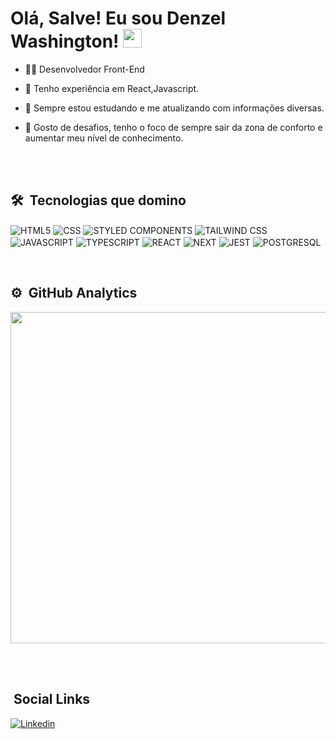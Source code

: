 <h1> Olá, Salve! Eu sou Denzel Washington! <img 
src="https://raw.githubusercontent.com/kaueMarques/kaueMarques/master/hi.gif"width="30px"></h1>

- 🐱‍👤 Desenvolvedor Front-End 

- 🧐 Tenho experiência em React,Javascript.

- 🧠 Sempre estou estudando e me atualizando com informações diversas.

- 🦾 Gosto de desafios, tenho o foco de sempre sair da zona de conforto e aumentar meu nível de conhecimento. 

<br><br>

## 🛠 &nbsp;Tecnologias que domino

<img align="center" alt="HTML5"
src="https://img.shields.io/badge/HTML5-E34F26?style=for-the-badge&logo=html5&logoColor=white">
<img align="center" alt="CSS"
src="https://img.shields.io/badge/CSS-239120?&style=for-the-badge&logo=css3&logoColor=white">
<img align="center" alt="STYLED COMPONENTS"
src="https://img.shields.io/badge/styled--components-DB7093?style=for-the-badge&logo=styled-components&logoColor=white">
<img align="center" alt="TAILWIND CSS"
src="https://img.shields.io/badge/Tailwind_CSS-38B2AC?style=for-the-badge&logo=tailwind-css&logoColor=white">
<img align="center" alt="JAVASCRIPT"
src="https://img.shields.io/badge/JavaScript-323330?style=for-the-badge&logo=javascript&logoColor=F7DF1E">
<img align="center" alt="TYPESCRIPT"
src="https://img.shields.io/badge/TypeScript-007ACC?style=for-the-badge&logo=typescript&logoColor=white">
<img align="center" alt="REACT"
src="https://img.shields.io/badge/React-20232A?style=for-the-badge&logo=react&logoColor=61DAFB">
<img align="center" alt="NEXT"
src="![Next JS](https://img.shields.io/badge/Next-black?style=for-the-badge&logo=next.js&logoColor=white)">
<img align="center" alt="JEST"
src="https://img.shields.io/badge/Jest-323330?style=for-the-badge&logo=Jest&logoColor=white">
<img align="center" alt="POSTGRESQL"
src="https://img.shields.io/badge/PostgreSQL-316192?style=for-the-badge&logo=postgresql&logoColor=white">




<br>

## ⚙ &nbsp;GitHub Analytics

<p align="left">
  
<img width="530cm" src="https://github-readme-stats.vercel.app/api/top-langs/?username=DenzelWashington&layout=compact&theme=tokyonight"/>
</p>

<br><br>

## &nbsp;Social Links

[![Linkedin](https://img.shields.io/badge/LinkedIn-0077B5?style=for-the-badge&logo=linkedin&logoColor=white)](https://www.linkedin.com/in/denzel-washington-587730185/)

